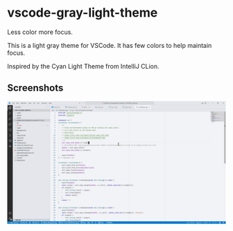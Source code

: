 # vscode-gray-light-theme

Less color more focus.

This is a light gray theme for VSCode. It has few colors to help maintain focus.

Inspired by the Cyan Light Theme from IntelliJ CLion.

## Screenshots

![cpp](./screenshots/cpp.png)
